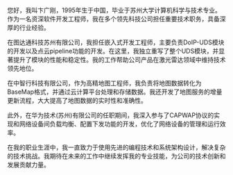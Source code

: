 您好，我叫卞广刚，1995年生于中国，毕业于苏州大学计算机科学与技术专业。作为一名资深软件开发工程师，我在多个领先科技公司担任重要技术职务，具备深厚的行业经验。

在图达通科技苏州有限公司，我担任嵌入式开发工程师，主要负责DoIP-UDS模块的开发以及点云pipeline功能的开发。在这里，我独立重写了整个UDS模块，并显著提升了模块的性能和稳定性。我的工作帮助公司产品在激光雷达领域中维持技术领先地位。

在中智行科技有限公司，作为高精地图工程师，我负责将地图数据转化为BaseMap格式，并通过云计算平台处理和存储数据。我还开发了地图服务的增量更新流程，大大提高了地图数据的实时性和准确性。

此外，在华为技术(苏州)有限公司的任职期间，我深入参与了CAPWAP协议的实现和网络设备间负载均衡、配置下发功能的开发，优化了网络设备的管理和运行效率。

在我的职业生涯中，我一直致力于使用先进的编程技术和系统架构设计，解决复杂的技术挑战。我期待在未来的工作中继续发挥我的专业技能，为公司的技术创新和发展贡献力量。
